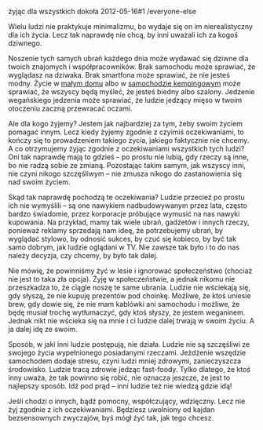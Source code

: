 żyjąc dla wszystkich dokoła
2012-05-16#1
/everyone-else

Wielu ludzi nie praktykuje minimalizmu, bo wydaje się on im nierealistyczny dla ich życia. Lecz tak naprawdę nie chcą, by inni uważali ich za kogoś dziwnego.

Noszenie tych samych ubrań każdego dnia może wydawać się dziwne dla
twoich znajomych i współpracowników. Brak samochodu może sprawiać, że
wyglądasz na dziwaka. Brak smartfona może sprawiać, że nie jesteś modny.
Życie w [małym domu](http://rowdykittens.com/our-tiny-house/) albo w
[samochodzie kempingowym](http://tynan.com/living-in-a-small-rv-introduction) może sprawiać, że wszyscy będą myśleć, że jesteś biedny albo szalony. Jedzenie wegańskiego jedzenia może sprawiać, że ludzie jedzący mięso w twoim otoczeniu zaczną przewracać oczami.

Ale dla kogo żyjemy? Jestem jak najbardziej za tym, żeby swoim życiem pomagać innym. Lecz kiedy żyjemy zgodnie z czyimiś oczekiwaniami, to kończy się to prowadzeniem takiego życia, jakiego faktycznie nie chcemy. A co otrzymujemy żyjąc zgodnie z oczekiwaniami wszystkich tych ludzi? Oni tak naprawdę mają to gdzieś &#8211; po prostu nie lubią, gdy rzeczy są inne, bo nie radzą sobie ze zmianą. Pozostając takim samym, jak wszyscy inni, nie czyni nikogo szczęśliwym &#8211; nie zmusza nikogo do zastanowienia się nad swoim życiem.

Skąd tak naprawdę pochodzą te oczekiwania? Ludzie przecież po prostu ich nie wymyślili &#8211; są one nawykiem nadbudowywanym przez lata, często bardzo świadomie, przez korporacje próbujące wymusić na nas nawyki kupowania. Na przykład, mamy tak wiele ubrań, gadżetów i innych rzeczy, ponieważ reklamy sprzedają nam ideę, że potrzebujemy ubrań, by wyglądać stylowo, by odnosić sukces, by czuć się kobieco, by być tak samo dobrym, jak ludzie oglądani w TV. Nie zawsze tak było i to do nas należy decyzja, czy chcemy, by było tak dalej.

Nie mówię, że powinniśmy żyć w lesie i ignorować społeczeństwo (chociaż nie jest to taka zła opcja). Żyję w społeczeństwie, a jednak nikomu nie przeszkadza to, że ciągle noszę te same ubrania. Ludzie nie wściekają się, gdy słyszą, że nie kupuję prezentów pod choinkę. Możliwe, że ktoś uniesie brew, gdy dowie się, że nie mam kablówki ani samochodu i możliwe, że będę musiał trochę wytłumaczyć, gdy ktoś słyszy, że jestem weganinem. Jednak nikt nie wścieka się na mnie i ci ludzie dalej trwają w swoim życiu. A ja dalej idę ze swoim.

Sposób, w jaki inni ludzie postępują, nie działa. Ludzie nie są szczęśliwi ze swojego życia wypełnionego posiadanymi rzeczami. Jeżdżenie wszędzie samochodem dodaje stresu, czyni ludzi mniej zdrowymi, zanieczyszcza środowisko. Ludzie tracą zdrowie jedząc fast-foody. Tylko dlatego, że ktoś inny uważa, że tak powinno się robić, nie oznacza jeszcze, że jest to najlepszy sposób. Idź pod prąd &#8211; inni ludzie też nie wiedzą gdzie idą!

Jeśli chodzi o innych, bądź pomocny, współczujący, wdzięczny. Lecz nie żyj zgodnie z ich oczekiwaniami. Będziesz uwolniony od kajdan bezsensownych zwyczajów, byś mógł żyć tak, jak tego chcesz.
